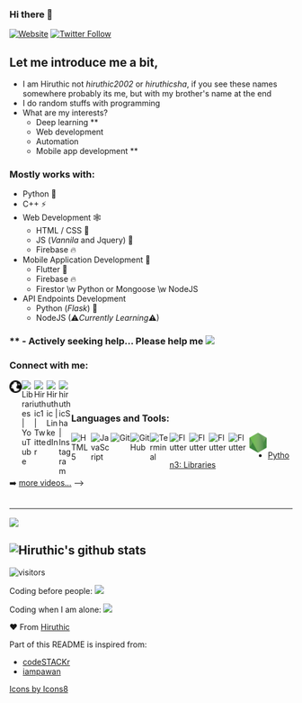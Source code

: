 ### Hi there 👋

<!--
**hiruthic2002/hiruthic2002** is a ✨ _special_ ✨ repository because its `README.md` (this file) appears on your GitHub profile.

Here are some ideas to get you started:

- 🔭 I’m currently working on ...
- 🌱 I’m currently learning ...
- 👯 I’m looking to collaborate on ...
- 🤔 I’m looking for help with ...
- 💬 Ask me about ...
- 📫 How to reach me: ...
- 😄 Pronouns: ...
- ⚡ Fun fact: ...
-->

<!-- [![Github Badge](https://img.shields.io/badge/-Hiruthic-gray?style=flat-square&logo=github&logoColor=black&link=https://github.com/hiruthic2002)](https://github.com/hiruthic2002)
[![Linkedin Badge](https://img.shields.io/badge/-Hiruthic.S.S-blue?style=flat-square&logo=Linkedin&logoColor=white&link=https://www.linkedin.com/in/hiruthic-s-s/)](https://www.linkedin.com/in/hiruthic-s-s/) 
[![Instagram Badge](https://img.shields.io/badge/-hiruthicsha-red?style=flat-square&logo=instagram&logoColor=black&link=https://www.instagram.com/hiruthicsha/)](https://www.instagram.com/hiruthicsha/) 
[![Twitter Badge](https://img.shields.io/badge/-Hiruthic1-1ca0f1?style=flat-square&logo=twitter&logoColor=white&link=https://twitter.com/Hiruthic1)](https://twitter.com/Hiruthic1) -->
[![Website](https://img.shields.io/website?label=hiruthicSha.com&style=for-the-badge&url=https%3A%2F%2Fcodestackr.com)](http://sha-resume.herokuapp.com/)
[![Twitter Follow](https://img.shields.io/twitter/follow/_hiruthicSha?color=1DA1F2&logo=twitter&style=for-the-badge)](https://twitter.com/intent/follow?original_referer=https%3A%2F%2Fgithub.com%2F_hiruthicSha&screen_name=_hiruthicSha)

## Let me introduce me a bit, 
- I am Hiruthic not *hiruthic2002* or *hiruthicsha*, if you see these names somewhere probably its me, but with my brother's name at the end
- I do random stuffs with programming
- What are my interests?
    - Deep learning **
    - Web development
    - Automation
    - Mobile app development **
    
    
### Mostly works with:
- Python 🐍
- C++ ⚡
- Web Development 🕸
    - HTML / CSS 🤖
    - JS (*Vannila* and Jquery) 🧠
    - Firebase 🔥
- Mobile Application Development 📱
    - Flutter 🎯
    - Firebase 🔥
    - Firestor \w Python or Mongoose \w NodeJS
- API Endpoints Development
    - Python (*Flask*) 🧡
    - NodeJS (⚠*Currently Learning*⚠)
    
### ** - Actively seeking help... Please help me <img src="https://www.pinclipart.com/picdir/big/143-1438381_sad-broken-heart-sticker-for-ios-android-giphy.png" width=50>

<!-- Contact -->
### Connect with me:
[<img align="left" alt="online resume" width="22px" src="https://raw.githubusercontent.com/iconic/open-iconic/master/svg/globe.svg" />](http://sha-resume.herokuapp.com/)
[<img align="left" alt="Libraries | YouTube" width="22px" src="https://cdn.jsdelivr.net/npm/simple-icons@v3/icons/youtube.svg" />](https://www.youtube.com/channel/UCHdjWwb7VbiUdTKUFbLousA)
[<img align="left" alt="Hiruthic1 | Twitter" width="22px" src="https://cdn.jsdelivr.net/npm/simple-icons@v3/icons/twitter.svg" />](https://twitter.com/Hiruthic1)
[<img align="left" alt="Hiruthic | LinkedIn" width="22px" src="https://cdn.jsdelivr.net/npm/simple-icons@v3/icons/linkedin.svg" />](https://www.linkedin.com/in/hiruthic-s-s/)
[<img align="left" alt="hiruthicSha | Instagram" width="22px" src="https://cdn.jsdelivr.net/npm/simple-icons@v3/icons/instagram.svg" />](https://www.instagram.com/hiruthicsha/)

<br />
<br />

### Languages and Tools:

<img align="left" alt="HTML5" width="35px" src="https://img.icons8.com/color/48/000000/html-5.png" />
<img align="left" alt="JavaScript" width="35px" src="https://img.icons8.com/color/48/000000/javascript.png" />

<img align="left" alt="Git" width="35px" src="https://img.icons8.com/color/96/000000/git.png" />
<img align="left" alt="GitHub" width="35px" src="https://img.icons8.com/dusk/64/000000/github.png"/>
<img align="left" alt="Terminal" width="35px" src="https://img.icons8.com/color/48/000000/console.png" />

<img align="left" alt="Flutter" width="35px" src="https://img.icons8.com/color/50/000000/c-plus-plus-logo.png"/>
<img align="left" alt="Flutter" width="35px" src="https://img.icons8.com/color/48/000000/python.png"/>
<img align="left" alt="Flutter" width="35px" src="https://img.icons8.com/color/48/000000/flutter.png"/>
<img align="left" alt="Flutter" width="35px" src="https://img.icons8.com/color/48/000000/google-firebase-console.png"/>
<img align="left" alt="Node.js" width="35px" src="https://raw.githubusercontent.com/github/explore/80688e429a7d4ef2fca1e82350fe8e3517d3494d/topics/nodejs/nodejs.png" />
<!-- <img align="left" alt="MongoDB" width="26px" src="https://raw.githubusercontent.com/github/explore/80688e429a7d4ef2fca1e82350fe8e3517d3494d/topics/mongodb/mongodb.png" /> -->

<br />
<!--
### 📺 Latest YouTube Videos

<!-- YOUTUBE:START -->
- [Python3: Libraries](https://www.youtube.com/playlist?list=PLfxHa2xNU9nbtSJfLEgIkifEzRO-CTp0l)
<!-- YOUTUBE:END -->

 ➡️ [more videos...](https://www.youtube.com/channel/UCHdjWwb7VbiUdTKUFbLousA)
-->
<br />
<br />

---------------------------------------
<a href="https://github.com/hiruthic2002">
  <img align="center" src="https://github-readme-stats.vercel.app/api/top-langs/?username=hiruthic2002&theme=light&hide_langs_below=1" />
</a>

![Hiruthic's github stats](https://github-readme-stats.vercel.app/api?username=hiruthic2002&show_icons=true&hide_border=true)
---------------------------------------

![visitors](https://visitor-badge.glitch.me/badge?page_id=hiruthic2002) 

Coding before people: <img src="https://media1.tenor.com/images/505ddb5e0b0e8c3e96b66e1469ef47c1/tenor.gif?itemid=4903969" width=200>

Coding when I am alone: <img src="https://media1.tenor.com/images/877df93ae91fdaf68c0e253a810be330/tenor.gif" width=200>

:heart: From [Hiruthic](https://github.com/hiruthic2002)

Part of this README is inspired from:
- [codeSTACKr](https://github.com/codeSTACKr)
- [iampawan](https://github.com/iampawan)

<a href="https://icons8.com">Icons by Icons8</a>
